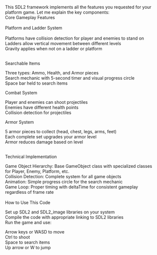 This SDL2 framework implements all the features you requested for your platform game. Let me explain the key components:<br>
Core Gameplay Features<br>
<br>
Platform and Ladder System<br>
<br>
Platforms have collision detection for player and enemies to stand on<br>
Ladders allow vertical movement between different levels<br>
Gravity applies when not on a ladder or platform<br>
<br>

Searchable Items<br>

Three types: Ammo, Health, and Armor pieces<br>
Search mechanic with 5-second timer and visual progress circle<br>
Space bar held to search items<br>


Combat System<br>

Player and enemies can shoot projectiles<br>
Enemies have different health points<br>
Collision detection for projectiles<br>


Armor System<br>

5 armor pieces to collect (head, chest, legs, arms, feet)<br>
Each complete set upgrades your armor level<br>
Armor reduces damage based on level<br>
<br>


Technical Implementation<br>

Game Object Hierarchy: Base GameObject class with specialized classes for Player, Enemy, Platform, etc.<br>
Collision Detection: Complete system for all game objects<br>
Animation: Simple progress circle for the search mechanic<br>
Game Loop: Proper timing with deltaTime for consistent gameplay regardless of frame rate<br>
<br>
How to Use This Code<br>

Set up SDL2 and SDL2_image libraries on your system<br>
Compile the code with appropriate linking to SDL2 libraries<br>
Run the game and use:<br>

Arrow keys or WASD to move<br>
Ctrl to shoot<br>
Space to search items<br>
Up arrow or W to jump<br>

